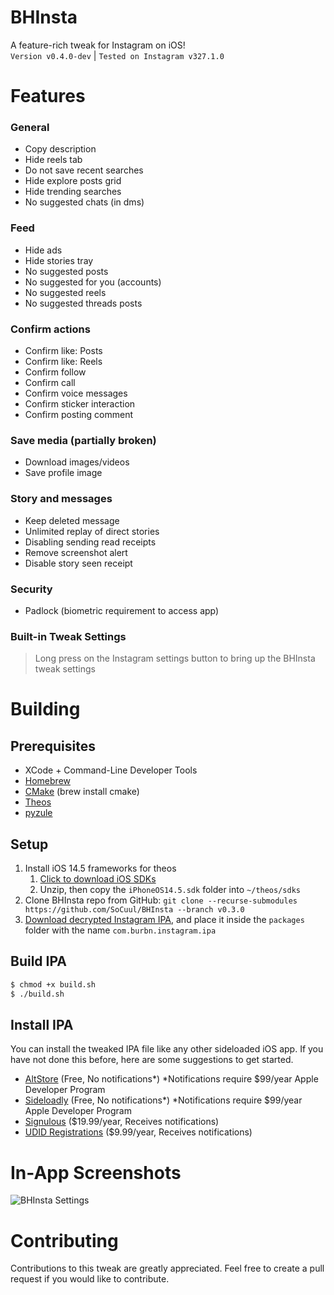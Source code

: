 # BHInsta
A feature-rich tweak for Instagram on iOS!\
`Version v0.4.0-dev` | `Tested on Instagram v327.1.0`

# Features
### General
- Copy description
- Hide reels tab
- Do not save recent searches
- Hide explore posts grid
- Hide trending searches
- No suggested chats (in dms)

### Feed
- Hide ads
- Hide stories tray
- No suggested posts
- No suggested for you (accounts)
- No suggested reels
- No suggested threads posts

### Confirm actions
- Confirm like: Posts
- Confirm like: Reels
- Confirm follow
- Confirm call
- Confirm voice messages
- Confirm sticker interaction
- Confirm posting comment

### Save media (partially broken)
- Download images/videos
- Save profile image

### Story and messages
- Keep deleted message
- Unlimited replay of direct stories
- Disabling sending read receipts
- Remove screenshot alert
- Disable story seen receipt

### Security
- Padlock (biometric requirement to access app)

### Built-in Tweak Settings
> Long press on the Instagram settings button to bring up the BHInsta tweak settings

# Building
## Prerequisites
- XCode + Command-Line Developer Tools
- [Homebrew](https://brew.sh/#install)
- [CMake](https://formulae.brew.sh/formula/cmake#default) (brew install cmake)
- [Theos](https://theos.dev/docs/installation)
- [pyzule](https://github.com/asdfzxcvbn/pyzule?tab=readme-ov-file#installation)

## Setup
1. Install iOS 14.5 frameworks for theos
   1. [Click to download iOS SDKs](https://github.com/xybp888/iOS-SDKs/archive/refs/heads/master.zip)
   2. Unzip, then copy the `iPhoneOS14.5.sdk` folder into `~/theos/sdks`
2. Clone BHInsta repo from GitHub: `git clone --recurse-submodules https://github.com/SoCuul/BHInsta --branch v0.3.0`
3. [Download decrypted Instagram IPA](https://armconverter.com/decryptedappstore/us/instagram), and place it inside the `packages` folder with the name `com.burbn.instagram.ipa`

## Build IPA
```sh
$ chmod +x build.sh
$ ./build.sh
```

## Install IPA
You can install the tweaked IPA file like any other sideloaded iOS app. If you have not done this before, here are some suggestions to get started.

- [AltStore](https://altstore.io/#Downloads) (Free, No notifications*) *Notifications require $99/year Apple Developer Program
- [Sideloadly](https://sideloadly.io/#download) (Free, No notifications*) *Notifications require $99/year Apple Developer Program
- [Signulous](https://www.signulous.com/register) ($19.99/year, Receives notifications)
- [UDID Registrations](https://www.udidregistrations.com/buy) ($9.99/year, Receives notifications)

# In-App Screenshots
![BHInsta Settings](https://i.imgur.com/55ervgv.jpg)

# Contributing
Contributions to this tweak are greatly appreciated. Feel free to create a pull request if you would like to contribute.